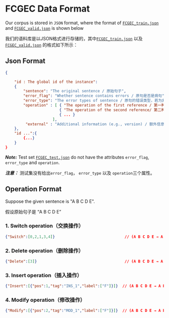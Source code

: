 # FCGEC Data Format
Our corpus is stored in `JSON` format, where the format of [`FCGEC_train.json`](https://github.com/xlxwalex/FCGEC/blob/main/data/FCGEC_train.json) and [`FCGEC_valid.json`](https://github.com/xlxwalex/FCGEC/blob/main/data/FCGEC_valid.json) is shown below

我们的语料库是以JSON格式进行存储的，其中[`FCGEC_train.json`](https://github.com/xlxwalex/FCGEC/blob/main/data/FCGEC_train.json) 以及 [`FCGEC_valid.json`](https://github.com/xlxwalex/FCGEC/blob/main/data/FCGEC_valid.json) 的格式如下所示：

## Json Format
```json
{

    "id : The global id of the instance": 
    {
        "sentence": "The original sentence / 原始句子",
        "error_flag": "Whether sentence contains errors / 原句是否是病句",
        "error_type": "The error types of sentence / 原句的错误类型，若为非病句则为*",
        "operation" : [ { "The operation of the first reference / 第一种编辑操作的json字符串" }, 
                        { "The operation of the second reference/ 第二种编辑操作的json字符串" }, 
                        { ... } 
                     ],
         "external" : "Additional information (e.g., version) / 额外信息"
    },
    "id ...":{ 
        {...}
    }
}
```

***Note:*** Test set [`FCGEC_test.json`](https://github.com/xlxwalex/FCGEC/blob/main/data/FCGEC_test.json) do not have the attributes `error_flag`, `error_type` and `operation`.

***注意：*** 测试集没有给出`error_flag`， `error_type` 以及 `operation`三个属性。

## Operation Format

Suppose the given sentence is "A B C D E".

假设原始句子是 “A B C D E”
### 1. Switch operation（交换操作）
```json
{"Switch":[0,2,1,3,4]}                               // (A B C D E → A C B D E)
```

### 2. Delete operation（删除操作）
```json
{"Delete":[3]}                                       // (A B C D E → A B C E)
```

### 3. Insert operation（插入操作）
```json
{"Insert":[{"pos":1,"tag":"INS_1","label":["F"]}]}  // (A B C D E → A B F C D E)
```

### 4. Modify operation（修改操作）
```json
{"Modify":[{"pos":2,"tag":"MOD_1","label":["F"]}]}  // (A B C D E → A B F D E)
```